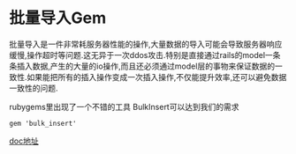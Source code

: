 # 批量导入Gem

批量导入是一件非常耗服务器性能的操作,大量数据的导入可能会导致服务器响应缓慢,操作超时等问题.这无异于一次ddos攻击.特别是直接通过rails的model一条条插入数据,产生的大量的io操作,而且还必须通过model层的事物来保证数据的一致性.如果能把所有的插入操作变成一次插入操作,不仅能提升效率,还可以避免数据一致性的问题.


rubygems里出现了一个不错的工具 BulkInsert可以达到我们的需求

~~~~
gem 'bulk_insert'

~~~~

[doc地址](http://www.rubydoc.info/gems/bulk_insert/1.2.1)